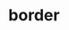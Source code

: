 ---
title: "border"
description: "The `border` properties set an element's border. This page accounts for all `border` longhands and shorthands."
category: css
keywords: border-width, border-style, border-color, border-top, border-bottom, border-left, border-right, border-top-width, border-top-style, border-top-color, border-bottom-width, border-bottom-style, border-bottom-color, border-left-width, border-left-style, border-left-color, border-right-width, border-right-style, border-right-color
last_test_date: "2021-07-22"
test_url: "/tests/css-border.html"
test_results_url: "https://app.emailonacid.com/app/acidtest/jbuHMEUL4RGhgEHaRBjYJdJuonItGgpBGH9XWbqznvzrD/list"
stats: {
    apple-mail: {
        macos: {
            "13":"y"
        },
        ios: {
            "13":"y"
        }
    },
    gmail: {
        desktop-webmail: {
            "2021-07":"y"
        },
        ios: {
            "2021-07":"y"
        },
        android: {
            "2021-07":"y"
        },
        mobile-webmail: {
            "2021-07":"y"
        }
    },
    orange: {
        desktop-webmail: {
            "2021-07":"y"
        },
        ios: {
            "2021-07":"y"
        },
        android: {
            "2021-07":"y"
        }
    },
    outlook: {
        outlook-one: {
            "2022-05": "y"
        },
        windows: {
            "2007":"a #1 #2",
            "2010":"a #1 #2",
            "2013":"a #1 #2",
            "2016":"a #1 #2",
            "2019":"a #1 #2"
        },
        windows-mail: {
            "2021-07":"a #1 #2"
        },
        macos: {
            "2011":"y",
            "2016":"y"
        },
        outlook-com: {
            "2021-07":"y"
        },
        ios: {
            "2021-07":"y"
        },
        android: {
            "2021-07":"y"
        }
    },
    samsung-email: {
        android: {
            "6.0":"y"
        }
    },
    sfr: {
        desktop-webmail: {
            "2021-07":"y"
        },
        ios: {
            "2021-07":"y"
        },
        android: {
            "2021-07":"y"
        }
    },
    thunderbird: {
        macos: {
            "78.12":"y"
        }
    },
    aol: {
        desktop-webmail: {
            "2021-07":"y"
        },
        ios: {
            "2021-07":"y"
        },
        android: {
            "2021-07":"y"
        }
    },
    yahoo: {
        desktop-webmail: {
            "2021-07":"y"
        },
        ios: {
            "2021-07":"y"
        },
        android: {
            "2021-07":"y"
        }
    },
    protonmail: {
        desktop-webmail: {
            "2021-07":"y"
        },
        ios: {
            "2021-07":"y"
        },
        android: {
            "2021-07":"y"
        }
    },
    hey: {
        desktop-webmail: {
            "2021-07":"y"
        }
    },
    mail-ru: {
        desktop-webmail: {
            "2021-07":"y"
        }
    },
    fastmail: {
        desktop-webmail: {
            "2021-07": "y"
        }
    },
    laposte: {
        desktop-webmail: {
            "2021-08": "y"
        }
    }
}
notes: "This pages reports support for all CSS properties related to `border`: `border`, `border-width`, `border-style`, `border-color`, `border-top`, `border-bottom`, `border-left`, `border-right`, `border-top-width`, `border-top-style`, `border-top-color`, `border-bottom-width`, `border-bottom-style`, `border-bottom-color`, `border-left-width`, `border-left-style`, `border-left-color`, `border-right-width`, `border-right-style`, `border-right-color`."
notes_by_num: {
    "1": "Partial. A border can not be bigger than 8px.",
    "2": "Buggy. Unreliable if used on a `<p>` or a `<div>`."
}
links: {
    "Can I use: border":"https://caniuse.com/mdn-css_properties_border",
    "MDN: border":"https://developer.mozilla.org/en-US/docs/Web/CSS/border"
}
---